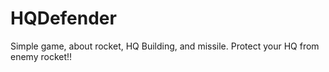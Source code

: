 # HQDefender
Simple game, about rocket, HQ Building, and missile. Protect your HQ from enemy rocket!!
